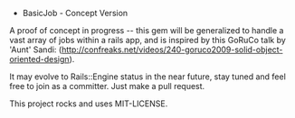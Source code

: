 *  BasicJob - Concept Version

A proof of concept in progress -- this gem will be generalized to handle a vast array of jobs within a rails app, and is inspired by this GoRuCo talk by 'Aunt' Sandi: (http://confreaks.net/videos/240-goruco2009-solid-object-oriented-design).

It may evolve to Rails::Engine status in the near future, stay tuned and feel free to join as a committer. Just make a pull request.

This project rocks and uses MIT-LICENSE.